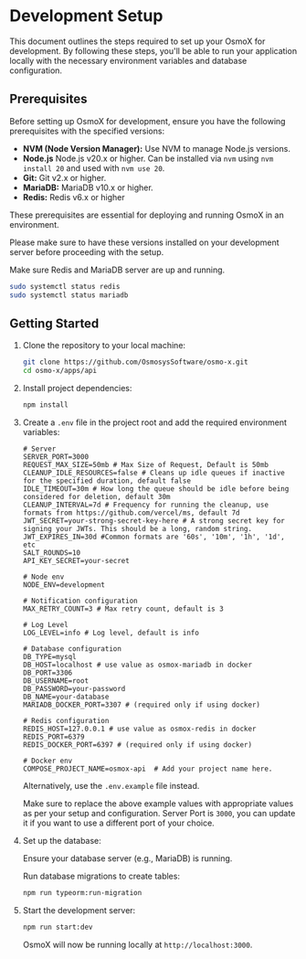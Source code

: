# Development Setup

This document outlines the steps required to set up your OsmoX for development. By following these steps, you'll be able to run your application locally with the necessary environment variables and database configuration.

## Prerequisites

Before setting up OsmoX for development, ensure you have the following prerequisites with the specified versions:

- **NVM (Node Version Manager):** Use NVM to manage Node.js versions.
- **Node.js** Node.js v20.x or higher. Can be installed via `nvm` using `nvm install 20` and used with `nvm use 20`.
- **Git:** Git v2.x or higher.
- **MariaDB:** MariaDB v10.x or higher.
- **Redis:** Redis v6.x or higher

These prerequisites are essential for deploying and running OsmoX in an environment.

Please make sure to have these versions installed on your development server before proceeding with the setup.

Make sure Redis and MariaDB server are up and running.

```bash
sudo systemctl status redis
sudo systemctl status mariadb
```

## Getting Started

1. Clone the repository to your local machine:

   ```sh
   git clone https://github.com/OsmosysSoftware/osmo-x.git
   cd osmo-x/apps/api
   ```

2. Install project dependencies:

   ```sh
   npm install
   ```

3. Create a `.env` file in the project root and add the required environment variables:

   ```env
   # Server
   SERVER_PORT=3000
   REQUEST_MAX_SIZE=50mb # Max Size of Request, Default is 50mb
   CLEANUP_IDLE_RESOURCES=false # Cleans up idle queues if inactive for the specified duration, default false
   IDLE_TIMEOUT=30m # How long the queue should be idle before being considered for deletion, default 30m
   CLEANUP_INTERVAL=7d # Frequency for running the cleanup, use formats from https://github.com/vercel/ms, default 7d
   JWT_SECRET=your-strong-secret-key-here # A strong secret key for signing your JWTs. This should be a long, random string.
   JWT_EXPIRES_IN=30d #Common formats are '60s', '10m', '1h', '1d', etc
   SALT_ROUNDS=10
   API_KEY_SECRET=your-secret

   # Node env
   NODE_ENV=development

   # Notification configuration
   MAX_RETRY_COUNT=3 # Max retry count, default is 3

   # Log Level
   LOG_LEVEL=info # Log level, default is info

   # Database configuration
   DB_TYPE=mysql
   DB_HOST=localhost # use value as osmox-mariadb in docker
   DB_PORT=3306
   DB_USERNAME=root
   DB_PASSWORD=your-password
   DB_NAME=your-database
   MARIADB_DOCKER_PORT=3307 # (required only if using docker)

   # Redis configuration
   REDIS_HOST=127.0.0.1 # use value as osmox-redis in docker
   REDIS_PORT=6379
   REDIS_DOCKER_PORT=6397 # (required only if using docker)

   # Docker env
   COMPOSE_PROJECT_NAME=osmox-api  # Add your project name here.
   ```

   Alternatively, use the `.env.example` file instead.

   Make sure to replace the above example values with appropriate values as per your setup and configuration. Server Port is `3000`, you can update it if you want to use a different port of your choice.

4. Set up the database:

   Ensure your database server (e.g., MariaDB) is running.

   Run database migrations to create tables:

   ```sh
   npm run typeorm:run-migration
   ```

5. Start the development server:

   ```sh
   npm run start:dev
   ```

   OsmoX will now be running locally at `http://localhost:3000`.

